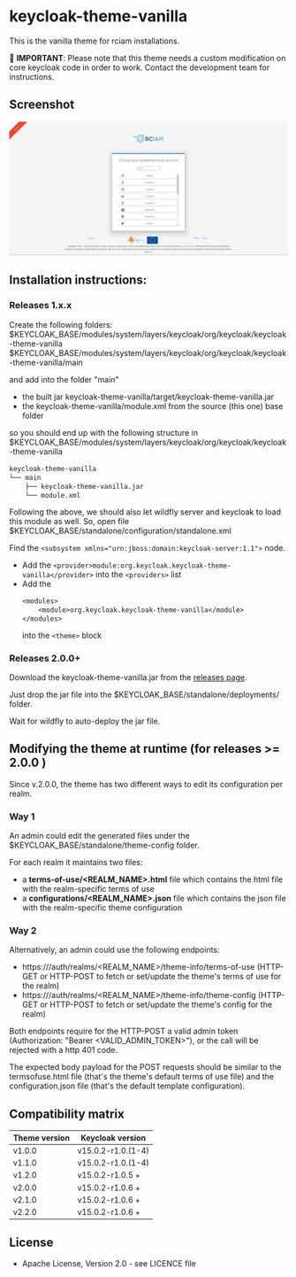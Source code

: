 # keycloak-theme-vanilla

This is the vanilla theme for rciam installations.

:red_circle: **IMPORTANT**:
Please note that this theme needs a custom modification on core keycloak code in order to work. Contact the development team for instructions.

## Screenshot
![screenshot](screenshot.png)
    
## Installation instructions:

### Releases 1.x.x

Create the following folders:
$KEYCLOAK_BASE/modules/system/layers/keycloak/org/keycloak/keycloak-theme-vanilla
$KEYCLOAK_BASE/modules/system/layers/keycloak/org/keycloak/keycloak-theme-vanilla/main

and add into the folder "main"
* the built jar keycloak-theme-vanilla/target/keycloak-theme-vanilla.jar
* the keycloak-theme-vanilla/module.xml from the source (this one) base folder

so you should end up with the following structure in
$KEYCLOAK_BASE/modules/system/layers/keycloak/org/keycloak/keycloak-theme-vanilla

```
keycloak-theme-vanilla
└── main
    ├── keycloak-theme-vanilla.jar
    └── module.xml
```

Following the above, we should also let wildfly server and keycloak to load this module as well.
So, open file $KEYCLOAK_BASE/standalone/configuration/standalone.xml

Find the ```<subsystem xmlns="urn:jboss:domain:keycloak-server:1.1">``` node.

* Add the
  ```<provider>module:org.keycloak.keycloak-theme-vanilla</provider>```
  into the ```<providers>``` list
* Add the
    ```
    <modules>
        <module>org.keycloak.keycloak-theme-vanilla</module>
    </modules>
    ```
  into the ```<theme>``` block

### Releases 2.0.0+

Download the keycloak-theme-vanilla.jar from the [releases page](https://github.com/rciam/keycloak-theme-vanilla/releases).

Just drop the jar file into the $KEYCLOAK_BASE/standalone/deployments/ folder.

Wait for wildfly to auto-deploy the jar file.


## Modifying the theme at runtime (for releases  >= 2.0.0 )

Since v.2.0.0, the theme has two different ways to edit its configuration per realm.

### Way 1

An admin could edit the generated files under the $KEYCLOAK_BASE/standalone/theme-config folder.

For each realm it maintains two files:
* a **terms-of-use/<REALM_NAME>.html** file which contains the html file with the realm-specific terms of use
* a **configurations/<REALM_NAME>.json** file which contains the json file with the realm-specific theme configuration

### Way 2

Alternatively, an admin could use the following endpoints:

* https://<HOSTNAME>/auth/realms/<REALM_NAME>/theme-info/terms-of-use  (HTTP-GET or HTTP-POST to fetch or set/update the theme's terms of use for the realm)
* https://<HOSTNAME>/auth/realms/<REALM_NAME>/theme-info/theme-config  (HTTP-GET or HTTP-POST to fetch or set/update the theme's config for the realm)

Both endpoints require for the HTTP-POST a valid admin token (Authorization: "Bearer <VALID_ADMIN_TOKEN>"), or the call will be rejected with a http 401 code.

The expected body payload for the POST requests should be similar to the termsofuse.html file (that's the theme's default terms of use file) and the configuration.json file (that's the default template configuration).


## Compatibility matrix

|  Theme version | Keycloak version |
|---|---|
|  v1.0.0 | v15.0.2-r1.0.(1-4) |
|  v1.1.0 | v15.0.2-r1.0.(1-4) |
|  v1.2.0 | v15.0.2-r1.0.5 + |
|  v2.0.0 | v15.0.2-r1.0.6 + |
|  v2.1.0 | v15.0.2-r1.0.6 + |
|  v2.2.0 | v15.0.2-r1.0.6 + |

## License

* Apache License, Version 2.0 - see LICENCE file



